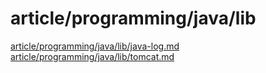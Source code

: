 # article/programming/java/lib

[article/programming/java/lib/java-log.md](java-log.md)
[article/programming/java/lib/tomcat.md](tomcat.md)

